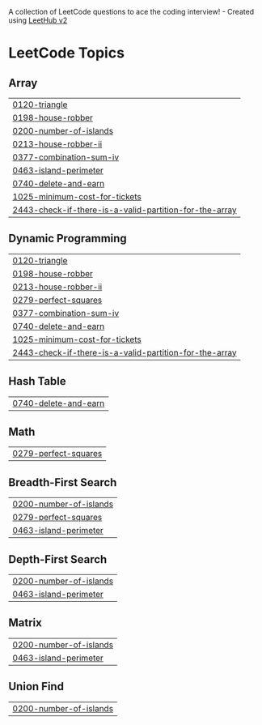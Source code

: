 A collection of LeetCode questions to ace the coding interview! - Created using [LeetHub v2](https://github.com/arunbhardwaj/LeetHub-2.0)
<!---LeetCode Topics Start-->
# LeetCode Topics
## Array
|  |
| ------- |
| [0120-triangle](https://github.com/HPPRANAV/Leetcode/tree/master/0120-triangle) |
| [0198-house-robber](https://github.com/HPPRANAV/Leetcode/tree/master/0198-house-robber) |
| [0200-number-of-islands](https://github.com/HPPRANAV/Leetcode/tree/master/0200-number-of-islands) |
| [0213-house-robber-ii](https://github.com/HPPRANAV/Leetcode/tree/master/0213-house-robber-ii) |
| [0377-combination-sum-iv](https://github.com/HPPRANAV/Leetcode/tree/master/0377-combination-sum-iv) |
| [0463-island-perimeter](https://github.com/HPPRANAV/Leetcode/tree/master/0463-island-perimeter) |
| [0740-delete-and-earn](https://github.com/HPPRANAV/Leetcode/tree/master/0740-delete-and-earn) |
| [1025-minimum-cost-for-tickets](https://github.com/HPPRANAV/Leetcode/tree/master/1025-minimum-cost-for-tickets) |
| [2443-check-if-there-is-a-valid-partition-for-the-array](https://github.com/HPPRANAV/Leetcode/tree/master/2443-check-if-there-is-a-valid-partition-for-the-array) |
## Dynamic Programming
|  |
| ------- |
| [0120-triangle](https://github.com/HPPRANAV/Leetcode/tree/master/0120-triangle) |
| [0198-house-robber](https://github.com/HPPRANAV/Leetcode/tree/master/0198-house-robber) |
| [0213-house-robber-ii](https://github.com/HPPRANAV/Leetcode/tree/master/0213-house-robber-ii) |
| [0279-perfect-squares](https://github.com/HPPRANAV/Leetcode/tree/master/0279-perfect-squares) |
| [0377-combination-sum-iv](https://github.com/HPPRANAV/Leetcode/tree/master/0377-combination-sum-iv) |
| [0740-delete-and-earn](https://github.com/HPPRANAV/Leetcode/tree/master/0740-delete-and-earn) |
| [1025-minimum-cost-for-tickets](https://github.com/HPPRANAV/Leetcode/tree/master/1025-minimum-cost-for-tickets) |
| [2443-check-if-there-is-a-valid-partition-for-the-array](https://github.com/HPPRANAV/Leetcode/tree/master/2443-check-if-there-is-a-valid-partition-for-the-array) |
## Hash Table
|  |
| ------- |
| [0740-delete-and-earn](https://github.com/HPPRANAV/Leetcode/tree/master/0740-delete-and-earn) |
## Math
|  |
| ------- |
| [0279-perfect-squares](https://github.com/HPPRANAV/Leetcode/tree/master/0279-perfect-squares) |
## Breadth-First Search
|  |
| ------- |
| [0200-number-of-islands](https://github.com/HPPRANAV/Leetcode/tree/master/0200-number-of-islands) |
| [0279-perfect-squares](https://github.com/HPPRANAV/Leetcode/tree/master/0279-perfect-squares) |
| [0463-island-perimeter](https://github.com/HPPRANAV/Leetcode/tree/master/0463-island-perimeter) |
## Depth-First Search
|  |
| ------- |
| [0200-number-of-islands](https://github.com/HPPRANAV/Leetcode/tree/master/0200-number-of-islands) |
| [0463-island-perimeter](https://github.com/HPPRANAV/Leetcode/tree/master/0463-island-perimeter) |
## Matrix
|  |
| ------- |
| [0200-number-of-islands](https://github.com/HPPRANAV/Leetcode/tree/master/0200-number-of-islands) |
| [0463-island-perimeter](https://github.com/HPPRANAV/Leetcode/tree/master/0463-island-perimeter) |
## Union Find
|  |
| ------- |
| [0200-number-of-islands](https://github.com/HPPRANAV/Leetcode/tree/master/0200-number-of-islands) |
<!---LeetCode Topics End-->